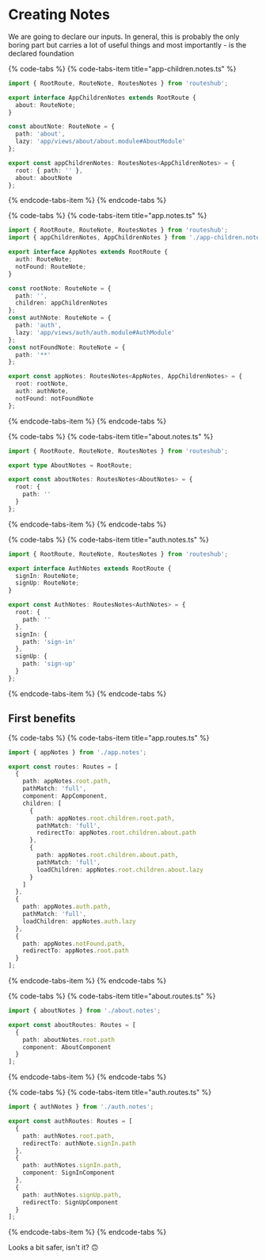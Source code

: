 # Creating Notes

We are going to declare our inputs. In general, this is probably the only boring part but carries a lot of useful things and most importantly - is the declared foundation

{% code-tabs %}
{% code-tabs-item title="app-children.notes.ts" %}

```typescript
import { RootRoute, RouteNote, RoutesNotes } from 'routeshub';

export interface AppChildrenNotes extends RootRoute {
  about: RouteNote;
}

const aboutNote: RouteNote = {
  path: 'about',
  lazy: 'app/views/about/about.module#AboutModule'
};

export const appChildrenNotes: RoutesNotes<AppChildrenNotes> = {
  root: { path: '' },
  about: aboutNote
};
```

{% endcode-tabs-item %}
{% endcode-tabs %}

{% code-tabs %}
{% code-tabs-item title="app.notes.ts" %}

```typescript
import { RootRoute, RouteNote, RoutesNotes } from 'routeshub';
import { appChildrenNotes, AppChildrenNotes } from './app-children.notes';

export interface AppNotes extends RootRoute {
  auth: RouteNote;
  notFound: RouteNote;
}

const rootNote: RouteNote = {
  path: '',
  children: appChildrenNotes
};
const authNote: RouteNote = {
  path: 'auth',
  lazy: 'app/views/auth/auth.module#AuthModule'
};
const notFoundNote: RouteNote = {
  path: '**'
};

export const appNotes: RoutesNotes<AppNotes, AppChildrenNotes> = {
  root: rootNote,
  auth: authNote,
  notFound: notFoundNote
};
```

{% endcode-tabs-item %}
{% endcode-tabs %}

{% code-tabs %}
{% code-tabs-item title="about.notes.ts" %}

```typescript
import { RootRoute, RouteNote, RoutesNotes } from 'routeshub';

export type AboutNotes = RootRoute;

export const aboutNotes: RoutesNotes<AboutNotes> = {
  root: {
    path: ''
  }
};
```

{% endcode-tabs-item %}
{% endcode-tabs %}

{% code-tabs %}
{% code-tabs-item title="auth.notes.ts" %}

```typescript
import { RootRoute, RouteNote, RoutesNotes } from 'routeshub';

export interface AuthNotes extends RootRoute {
  signIn: RouteNote;
  signUp: RouteNote;
}

export const AuthNotes: RoutesNotes<AuthNotes> = {
  root: {
    path: ''
  },
  signIn: {
    path: 'sign-in'
  },
  signUp: {
    path: 'sign-up'
  }
};
```

{% endcode-tabs-item %}
{% endcode-tabs %}

## First benefits

{% code-tabs %}
{% code-tabs-item title="app.routes.ts" %}

```typescript
import { appNotes } from './app.notes';

export const routes: Routes = [
  {
    path: appNotes.root.path,
    pathMatch: 'full',
    component: AppComponent,
    children: [
      {
        path: appNotes.root.children.root.path,
        pathMatch: 'full',
        redirectTo: appNotes.root.children.about.path
      },
      {
        path: appNotes.root.children.about.path,
        pathMatch: 'full',
        loadChildren: appNotes.root.children.about.lazy
      }
    ]
  },
  {
    path: appNotes.auth.path,
    pathMatch: 'full',
    loadChildren: appNotes.auth.lazy
  },
  {
    path: appNotes.notFound.path,
    redirectTo: appNotes.root.path
  }
];
```

{% endcode-tabs-item %}
{% endcode-tabs %}

{% code-tabs %}
{% code-tabs-item title="about.routes.ts" %}

```typescript
import { aboutNotes } from './about.notes';

export const aboutRoutes: Routes = [
  {
    path: aboutNotes.root.path
    component: AboutComponent
  }
];
```

{% endcode-tabs-item %}
{% endcode-tabs %}

{% code-tabs %}
{% code-tabs-item title="auth.routes.ts" %}

```typescript
import { authNotes } from './auth.notes';

export const authRoutes: Routes = [
  {
    path: authNotes.root.path,
    redirectTo: authNote.signIn.path
  },
  {
    path: authNotes.signIn.path,
    component: SignInComponent
  },
  {
    path: authNotes.signUp.path,
    redirectTo: SignUpComponent
  }
];
```

{% endcode-tabs-item %}
{% endcode-tabs %}

Looks a bit safer, isn't it? 🙃

